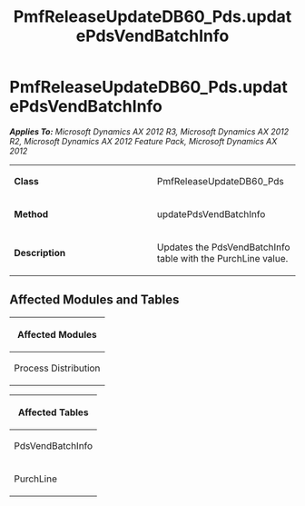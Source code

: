 ﻿---
title: PmfReleaseUpdateDB60_Pds.updatePdsVendBatchInfo
TOCTitle: PmfReleaseUpdateDB60_Pds.updatePdsVendBatchInfo
ms:assetid: 1f99edd9-ea7f-78b4-dc10-db535f0c71ab
ms:mtpsurl: https://msdn.microsoft.com/en-us/library/JJ684868(v=AX.60)
ms:contentKeyID: 49707075
ms.date: 05/18/2015
mtps_version: v=AX.60
---

# PmfReleaseUpdateDB60\_Pds.updatePdsVendBatchInfo 


_**Applies To:** Microsoft Dynamics AX 2012 R3, Microsoft Dynamics AX 2012 R2, Microsoft Dynamics AX 2012 Feature Pack, Microsoft Dynamics AX 2012_

<table>
<colgroup>
<col style="width: 50%" />
<col style="width: 50%" />
</colgroup>
<tbody>
<tr class="odd">
<td><p><strong>Class</strong></p></td>
<td><p>PmfReleaseUpdateDB60_Pds</p></td>
</tr>
<tr class="even">
<td><p><strong>Method</strong></p></td>
<td><p>updatePdsVendBatchInfo</p></td>
</tr>
<tr class="odd">
<td><p><strong>Description</strong></p></td>
<td><p>Updates the PdsVendBatchInfo table with the PurchLine value.</p></td>
</tr>
</tbody>
</table>


## Affected Modules and Tables

<table>
<colgroup>
<col style="width: 100%" />
</colgroup>
<thead>
<tr class="header">
<th><p>Affected Modules</p></th>
</tr>
</thead>
<tbody>
<tr class="odd">
<td><p>Process Distribution</p></td>
</tr>
</tbody>
</table>


<table>
<colgroup>
<col style="width: 100%" />
</colgroup>
<thead>
<tr class="header">
<th><p>Affected Tables</p></th>
</tr>
</thead>
<tbody>
<tr class="odd">
<td><p>PdsVendBatchInfo</p></td>
</tr>
<tr class="even">
<td><p>PurchLine</p></td>
</tr>
</tbody>
</table>

  


